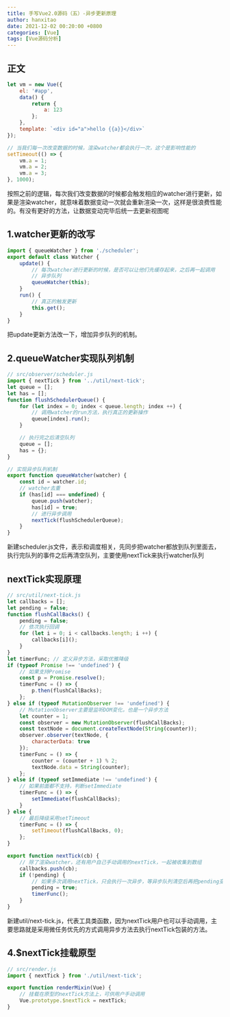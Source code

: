 ```yaml
---
title: 手写Vue2.0源码（五）-异步更新原理
author: hanxitao
date: 2021-12-02 00:20:00 +0800
categories: [Vue]
tags: [Vue源码分析]
---
```


## 正文

```javascript
let vm = new Vue({
    el: '#app',
    data() {
        return {
            a: 123
        };
    },
    template: `<div id="a">hello {{a}}</div>`
});

// 当我们每一次改变数据的时候，渲染watcher都会执行一次，这个是影响性能的
setTimeout(() => {
    vm.a = 1;
    vm.a = 2;
    vm.a = 3;
}, 1000);
```

按照之前的逻辑，每次我们改变数据的时候都会触发相应的watcher进行更新，如果是渲染watcher，就意味着数据变动一次就会重新渲染一次，这样是很浪费性能的。有没有更好的方法，让数据变动完毕后统一去更新视图呢

## 1.watcher更新的改写

```javascript
import { queueWatcher } from './scheduler';
export default class Watcher {
    update() {
        // 每次watcher进行更新的时候，是否可以让他们先缓存起来，之后再一起调用
        // 异步队列
        queueWatcher(this);
    }
    run() {
        // 真正的触发更新
        this.get();
    }
}
```

把update更新方法改一下，增加异步队列的机制。

## 2.queueWatcher实现队列机制

```javascript
// src/observer/scheduler.js
import { nextTick } from '../util/next-tick';
let queue = [];
let has = [];
function flushSchedulerQueue() {
    for (let index = 0; index < queue.length; index ++) {
        // 调用watcher的run方法，执行真正的更新操作
        queue[index].run();
    }

    // 执行完之后清空队列
    queue = [];
    has = {};
}

// 实现异步队列机制
export function queueWatcher(watcher) {
    const id = watcher.id;
    // watcher去重
    if (has[id] === undefined) {
        queue.push(watcher);
        has[id] = true;
        // 进行异步调用
        nextTick(flushSchedulerQueue);
    }
}
```

新建scheduler.js文件，表示和调度相关，先同步把watcher都放到队列里面去，执行完队列的事件之后再清空队列，主要使用nextTick来执行watcher队列

## nextTick实现原理

```javascript
// src/util/next-tick.js
let callbacks = [];
let pending = false;
function flushCallBacks() {
    pending = false;
    // 依次执行回调
    for (let i = 0; i < callbacks.length; i ++) {
        callbacks[i]();
    }
}
let timerFunc; // 定义异步方法，采取优雅降级
if (typeof Promise !== 'undefined') {
    // 如果支持Promise
    const p = Promise.resolve();
    timerFunc = () => {
        p.then(flushCallBacks);
    };
} else if (typeof MutationObserver !== 'undefined') {
    // MutationObserver主要是监听DOM变化，也是一个异步方法
    let counter = 1;
    const observer = new MutationObserver(flushCallBacks);
    const textNode = document.createTextNode(String(counter));
    observer.observer(textNode, {
        characterData: true
    });
    timerFunc = () => {
        counter = (counter + 1) % 2;
        textNode.data = String(counter);
    };
} else if (typeof setImmediate !== 'undefined') {
    // 如果前面都不支持，判断setImmediate
    timerFunc = () => {
        setImmediate(flushCallBacks);
    }
} else {
    // 最后降级采用setTimeout
    timerFunc = () => {
        setTimeout(flushCallBacks, 0);
    };
}

export function nextTick(cb) {
    // 除了渲染watcher，还有用户自己手动调用的nextTick，一起被收集到数组
    callbacks.push(cb);
    if (!pending) {
        // 如果多次调用nextTick，只会执行一次异步，等异步队列清空后再把pending变为false
        pending = true;
        timerFunc();
    }
}
```

新建util/next-tick.js，代表工具类函数，因为nextTick用户也可以手动调用，主要思路就是采用微任务优先的方式调用异步方法去执行nextTick包装的方法。

## 4.$nextTick挂载原型

```javascript
// src/render.js
import { nextTick } from './util/next-tick';

export function renderMixin(Vue) {
    // 挂载在原型的nextTick方法上，可供用户手动调用
    Vue.prototype.$nextTick = nextTick;
}
```